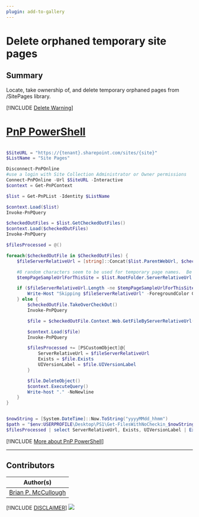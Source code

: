 ```yaml
---
plugin: add-to-gallery
---
```


# Delete orphaned temporary site pages

## Summary

Locate, take ownership of, and delete temporary orphaned pages from /SitePages library.

[!INCLUDE [Delete Warning](../../docfx/includes/DELETE-WARN.md)]

# [PnP PowerShell](#tab/pnpps)
```powershell

$SiteURL = "https://{tenant}.sharepoint.com/sites/{site}"
$ListName = "Site Pages"

Disconnect-PnPOnline
#use a login with Site Collection Administrator or Owner permissions
Connect-PnPOnline -Url $SiteURL -Interactive
$context = Get-PnPContext

$list = Get-PnPList -Identity $ListName

$context.Load($list)
Invoke-PnPQuery

$checkedOutFiles = $list.GetCheckedOutFiles()
$context.Load($checkedOutFiles)
Invoke-PnPQuery

$filesProcessed = @()

foreach($checkedOutFile in $CheckedOutFiles) {
    $fileServerRelativeUrl = [string]::Concat($list.ParentWebUrl, $checkedOutFile.ServerRelativePath.DecodedUrl.Replace($list.ParentWebUrl, ""))

    #8 random characters seem to be used for temporary page names.  Be careful - if a valid page was created with valid 8 character name, that page would be deleted as well.  TODO: figure out a way to avoid valid pages?
    $tempPageSampleUrlForThisSite = $list.RootFolder.ServerRelativeUrl + "/zz5yfe8u.aspx"

    if ($fileServerRelativeUrl.Length -ne $tempPageSampleUrlForThisSite.Length) {
        Write-Host "Skipping $fileServerRelativeUrl" -ForegroundColor Green
    } else {
        $checkedOutFile.TakeOverCheckOut()
        Invoke-PnPQuery

        $file = $checkedOutFile.Context.Web.GetFileByServerRelativeUrl($fileServerRelativeUrl)

        $context.Load($file)
        Invoke-PnPQuery

        $filesProcessed += [PSCustomObject]@{
            ServerRelativeUrl = $fileServerRelativeUrl
            Exists = $file.Exists
            UIVersionLabel = $file.UIVersionLabel
        }

        $file.DeleteObject()
        $context.ExecuteQuery()
        Write-host "." -NoNewline
    }
}


$nowString = [System.DateTime]::Now.ToString("yyyyMMdd_hhmm")
$path = "$env:USERPROFILE\Desktop\PS1\Get-FilesWithNoCheckin_$nowString.csv"
$filesProcessed | select ServerRelativeUrl, Exists, UIVersionLabel | Export-Csv $path -NoTypeInformation
```
[!INCLUDE [More about PnP PowerShell](../../docfx/includes/MORE-PNPPS.md)]
***

## Contributors

| Author(s) |
|-----------|
| [Brian P. McCullough](https://github.com/brianpmccullough) |


[!INCLUDE [DISCLAIMER](../../docfx/includes/DISCLAIMER.md)]
<img src="https://pnptelemetry.azurewebsites.net/script-samples/scripts/spo-delete-orphaned-temporary-sitepages" aria-hidden="true" />

